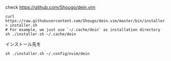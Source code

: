 check https://github.com/Shougo/dein.vim
```
curl https://raw.githubusercontent.com/Shougo/dein.vim/master/bin/installer.sh > installer.sh
# For example, we just use `~/.cache/dein` as installation directory
sh ./installer.sh ~/.cache/dein
```

インストール先を
```
sh ./installer.sh ~/.config/nvim/dein
```
